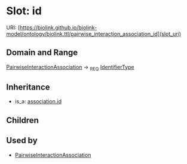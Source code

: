 # Slot: id




URI: [https://biolink.github.io/biolink-model/ontology/biolink.ttl/pairwise_interaction_association_id](slot_uri)
## Domain and Range

[PairwiseInteractionAssociation](PairwiseInteractionAssociation.md) ->  <sub>REQ</sub> [IdentifierType](IdentifierType.md)
## Inheritance

 *  is_a: [association.id](association_id.md)
## Children

## Used by

 * [PairwiseInteractionAssociation](PairwiseInteractionAssociation.md)
